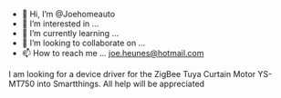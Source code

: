- 👋 Hi, I’m @Joehomeauto
- 👀 I’m interested in ...
- 🌱 I’m currently learning ...
- 💞️ I’m looking to collaborate on ...
- 📫 How to reach me ...  joe.heunes@hotmail.com

<!---
Joehomeauto/Joehomeauto is a ✨ special ✨ repository because its `README.md` (this file) appears on your GitHub profile.
You can click the Preview link to take a look at your changes.
---> I am looking for a device driver for the ZigBee Tuya Curtain Motor YS-MT750 into Smartthings. All help will be appreciated
